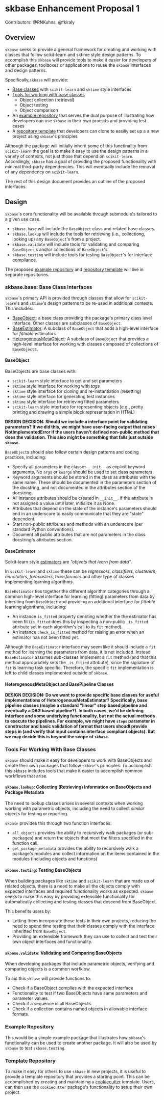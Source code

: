 # skbase Enhancement Proposal 1

Contributors: @RNKuhns, @fkiraly

## Overview

`skbase` seeks to provide a general framework for creating and working with classes
that follow scikit-learn and sktime style design patterns. To accomplish this
`skbase` will provide tools to make it easier for developers of other packages,
toolboxes or applications to reuse the `skbase` interfaces and design patterns.

Specifically,`skbase` will provide:

- [Base classes](#Base-Class-Interfaces) with `scikit-learn` and `sktime`
  style interfaces
- [Tools for working with base classes](#Tools-For-Working-With-Base-Classes)
    - Object collection (retrieval)
    - Object testing
    - Object comparison
- An [example repository](#Example-Repository) that serves the dual purpose of
  illustrating how developers can use `skbase` in their own proejcts and
  providing test cases
- A [repository template](#Template-Repository) that developers can clone to
  easiliy set up a a new project using `skbase`'s principles

Although the package will initially inherit some of this functinality from
`scikit-learn` the goal is to make it easy to use the design patterns in a
variety of contexts, not just those that depend on `scikit-learn`. Accordingly,
`skbase` has a goal of providing the proposed functionality with minimal
third-party dependencies. This will eventually include the removal of any
dependency on `scikit-learn`.

The rest of this design document provides an outline of the proposed interfaces.

## Design

`skbase`'s core functionality will be available through submodule's tailored to
a given use case.

- `skbase.base` will include the `BaseObject` class and related base classes.
- `skbase.lookup` will include the tools for retrieving (i.e., collectiong,
  looking up) any `BaseObject`'s from a project.
- `skbase.validate` will include tools for validating and comparing `BaseObject`'s
  and/or collections of `BaseObject`'s.
- `skbase.testing` will include tools for testing `BaseObject`'s for interface
  compliance.

The proposed [example repository](#Example-Repository) and
[repository template](#Template-Repository) will live in separate repositories.

### skbase.base: Base Class Interfaces

`skbase`'s primary API is provided through classes that allow for
`scikit-learn`'s and `sktime`'s design patterns to be re-used in additional
contexts. This includes:

- [BaseObject](#BaseObject): a base class providing the package's primary
  class level interface. Other classes are subclasses of `BaseObject`.
- [BaseEstimator](#BaseEstimator): A subclass of `BaseObject` that adds a
  high-level interface for *fittable* estimators
- [HeterogenousMetaObject](#HeterogenousMetaObject): A subclass of `BaseObject`
  that provides a high-level interface for working with classes composed of
  collections of `BaseObject`s.

#### BaseObject

BaseObjects are base classes with:

- `scikit-learn` style interface to get and set parameters
- `sktime` style interface for working with *tags*
- `sktime` style interface for cloning and re-instantiation (resetting)
- `sktime` style interface for generating test instances
- `sktime` style interface for retrieving fitted parameters
- `scikit-learn` style interface for representing objects (e.g., pretty printing
  and drawing a simple block representation in HTML)

**DESIGN DECISION: Should we include a interface point for validating parameters?
If we did this, we might have user-facing output that raises NotImplementedError
if the users haven't defined non-public method that does the validation. This
also might be something that falls just outside `skbase`.**

`BaseObject`s should also follow certain design patterns and coding practices,
including:

- Specify all parameters in the classes ``__init__`` as explicit keyword arguments.
  No ``args`` or ``kwargs`` should be used to set class parameters.
- Keyword arguments should be stored in the class as attributes with the same name.
  These should be documented in the parameters section of the docstring, and not
  documented in the attributes section of the docstring.
- All instance attributes should be created in ``__init__``. If the attribute
  is not assigned a value until later, initialize it as None.
- Attributes that depend on the state of the instance's parameters should end
  in an underscore to easily communicate that they are "state" dependent.
- Start non-public attributes and methods with an underscore
  (per standard Python conventions).
- Document all public attributes that are not parameters in the class docstring's
  attributes section.

#### BaseEstimator

Scikit-learn style [estimators](https://scikit-learn.org/stable/tutorial/statistical_inference/settings.html?highlight=estimator#estimators-objects) are *"objects that learn from data"*.

In `scikit-learn` and `sktime` these can be *regressors*, *classifiers*,
*clusterers*, *annotators*, *forecasters*, *transformers* and other type of
classes implementing learning algorithms.

`BaseEstimator` ties together the different algorithm categories through a
common high-level interface for learning (fitting) parameters from data by inheriting
from `BaseObject` and providing an additional interface for *fittable* learning
algorithms, including:

- An instance `is_fitted` property denoting whether the the estimator has been
  fit (`is_fitted` does this by inspecting a non-public `_is_fitted` attribute
  set in each algorithm's call to its `fit` method).
- An instance `check_is_fitted` method for raising an error when an estimator
  has not been fitted yet.

Although the `BaseEstimator` interface may seem like it should include a `fit`
method for learning the parameters from data, it is not included. Instead
`BaseEstimator` assumes sub-classes implement a `fit` method (and that this
method appropriately sets the `_is_fitted` attribute), since the signature of
`fit` is learning task specific. Therefore, the specific `fit` implementation
is left to child classes implemented outside of `skbase`.

#### HeterogenousMetaObject and BasePipeline Classes

**DESIGN DECISION: Do we want to provide specific base classes for useful
implementations of HeterogenousMetaEstimator? Specifically, base pipeline
classes (maybe a standard "linear" step based pipeline and eventually a
DAG based pipeline?). In both cases, we'd be defining interface and some underlying
functionality, but not the actual methods to execute the pipelines. For example,
we might have `steps` parameter in constructor and basic validation of format
that users shoudl provide steps in (and verify that input contains interface
compliant objects). But we may decide this is beyond the scope of `skbase`.**

### Tools For Working With Base Classes

`skbase` should make it easy for developers to work with BaseObjects and create
their own packages that follow `skbase`'s principles. To accomplish this
`skbase` includes tools that make it easier to accomplish common workflows
that arise.

#### `skbase.lookup`: Collecting (Retrieving) Information on BaseObjects and Package Metadata

The need to lookup classes arises in several contexts when working working with
parametric objects, including the need to collect *similar* objects for
testing or reporting.

`skbase` provides this through two function interfaces:

- `all_objects` provides the ability to recursively walk packages (or sub-packages)
  and return the objects that meet the filters specified in the function call.
- `get_package_metadata` provides the ability to recursively walk a package's modules
  and collect information on the items contained in the modules (including
  objects and functions)

#### `skbase.testing`: Testing BaseObjects

When building packages like `sktime` and `scikit-learn` that are made up of
related objects, there is a need to make all the objects comply with expected
interfaces and required functionality works as expected. `skbase` seeks to
make this easy by providing extensible functionality for automatically
collecting and testing classes that descend from BaseObject.

This benefits users by:

- Letting them incorporate these tests in their own projects, reducing the need
  to spend time testing that their classes comply with the interface inheritted
  from `BaseObject`.
- Providing an extensible framework they can use to collect and test their own
  object interfaces and functionality.

#### `skbase.validate`: Validating and Comparing BaseObjects

When developing packages that include parametric objects, verifying and comparing
objects is a common worfklow.

To aid this `skbase` will provide functions to:
- Check if a BaseObject complies with the expected interface
- Functionality to test if two BaseObjects have same parameters and parameter
  values.
- Check if a sequence is all BaseObjects.
- Check if a collection contains named objects in allowable interface formats.

### Example Repository
This would be a simple example package that illustrates how `skbase`'s functionality
can be used to create another package. It will also be used by `skbase` to test
`skbase.testing`.

### Template Repository
To make it easy for others to use `skbase` in new projects, it is useful to provide
a template repository that provides a starting point. This can be accomplished
by creating and maintaining a
[cookiecutter](https://cookiecutter.readthedocs.io/en/stable/README.html#features)
template. Users, can then use the `cookiecutter` package's functionality to
setup their own project.
